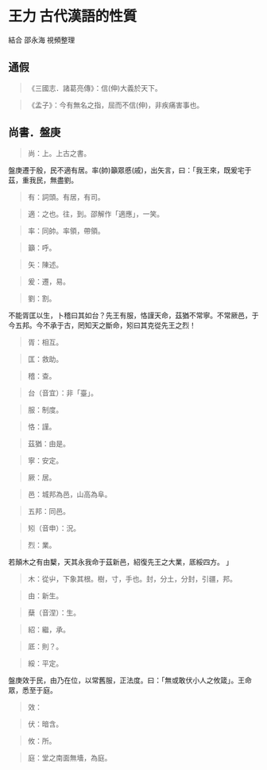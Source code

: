 # 王力 古代漢語的性質

結合 邵永海 視頻整理

## 通假

> 《三國志．諸葛亮傳》：信(伸)大義於天下。

> 《孟子》：今有無名之指，屈而不信(伸)，非疾痛害事也。

## 尚書．盤庚

> 尚：上。上古之書。

盤庚遷于殷，民不適有居。率(帥)籲眾慼(戚)，出矢言，曰：「我王來，既爰宅于茲，重我民，無盡劉。

> 有：詞頭。有居，有司。

> 適：之也。往，到。邵解作「適應」，一笑。

> 率：同帥。率領，帶領。

> 籲：呼。

> 矢：陳述。

> 爰：遷，易。

> 劉：割。

不能胥匡以生，卜稽曰其如台？先王有服，恪謹天命，茲猶不常寧。不常厥邑，于今五邦。今不承于古，罔知天之斷命，矧曰其克從先王之烈！

> 胥：相互。

> 匡：救助。

> 稽：查。

> 台（音宜）：非「臺」。

> 服：制度。

> 恪：謹。

> 茲猶：由是。

> 寧：安定。

> 厥：居。

> 邑：城邦為邑，山高為阜。

> 五邦：同邑。

> 矧（音申）：況。

> 烈：業。

若顛木之有由櫱，天其永我命于茲新邑，紹復先王之大業，厎綏四方。 」

> 木：從屮，下象其根。樹，寸，手也。封，分土，分封，引疆，邦。

> 由：新生。

> 蘖（音涅）：生。

> 紹：繼，承。

> 厎：則？。

> 綏：平定。

盤庚效于民，由乃在位，以常舊服，正法度。曰：「無或敢伏小人之攸箴」。王命眾，悉至于庭。

> 效：

> 伏：暗含。

> 攸：所。

> 庭：堂之南面無墻，為庭。
